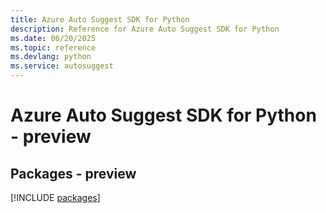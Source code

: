 ```yaml
---
title: Azure Auto Suggest SDK for Python
description: Reference for Azure Auto Suggest SDK for Python
ms.date: 06/20/2025
ms.topic: reference
ms.devlang: python
ms.service: autosuggest
---
```

# Azure Auto Suggest SDK for Python - preview
## Packages - preview
[!INCLUDE [packages](auto-suggest-index.md)]